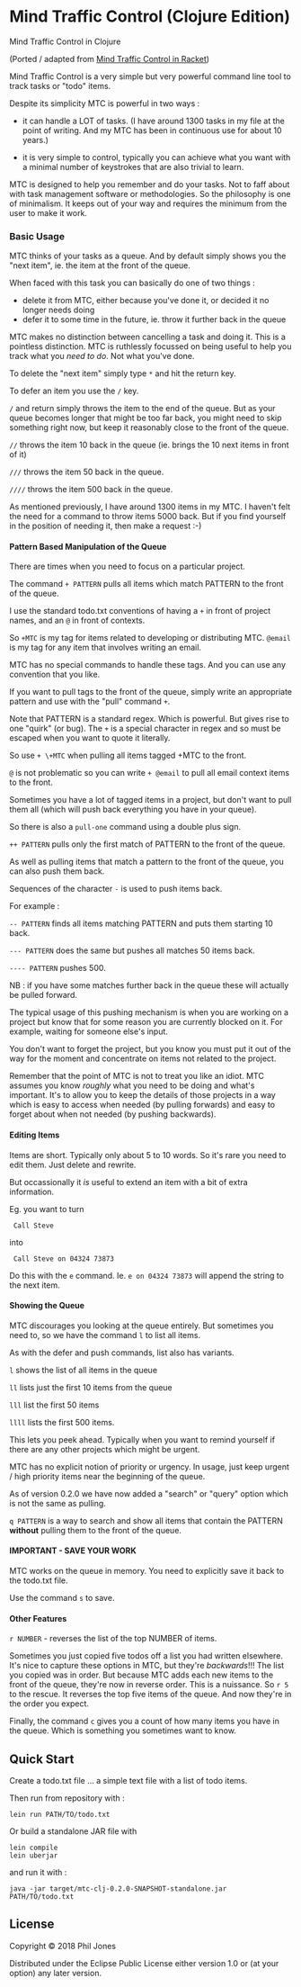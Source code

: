 # Mind Traffic Control (Clojure Edition)

Mind Traffic Control in Clojure  

(Ported / adapted from [Mind Traffic Control in Racket](https://github.com/interstar/mtc-racket))


Mind Traffic Control is a very simple but very powerful command line tool to track tasks or "todo" items.

Despite its simplicity MTC is powerful in two ways :

* it can handle a LOT of tasks. (I have around 1300 tasks in my file at the point of writing. And my MTC has been in continuous use for about 10 years.)

* it is very simple to control, typically you can achieve what you want with a minimal number of keystrokes that are also trivial to learn.

MTC is designed to help you remember and do your tasks. Not to faff about with task management software or methodologies. So the philosophy is one of minimalism. It keeps out of your way and requires the minimum from the user to make it work.


### Basic Usage

MTC thinks of your tasks as a queue. And by default simply shows you the "next item", ie. the item at the front of the queue.

When faced with this task you can basically do one of two things : 

* delete it from MTC, either because you've done it, or decided it no longer needs doing
* defer it to some time in the future, ie. throw it further back in the queue

MTC makes no distinction between cancelling a task and doing it. This is a pointless distinction. MTC is ruthlessly focussed on being useful to help you track what you *need to do*. Not what you've done.

To delete the "next item" simply type `*` and hit the return key.

To defer an item you use the `/` key.

`/` and return simply throws the item to the end of the queue. But as your queue becomes longer that might be too far back, you might need to skip something right now, but keep it reasonably close to the front of the queue.

`//` throws the item 10 back in the queue (ie. brings the 10 next items in front of it)

`///` throws the item 50 back in the queue.

`////` throws the item 500 back in the queue.

As mentioned previously, I have around 1300 items in my MTC. I haven't felt the need for a command to throw items 5000 back. But if you find yourself in the position of needing it, then make a request :-)

#### Pattern Based Manipulation of the Queue

There are times when you need to focus on a particular project.

The command `+ PATTERN` pulls all items which match PATTERN to the front of the queue.

I use the standard todo.txt conventions of having a `+` in front of project names, and an `@` in front of contexts.

So `+MTC` is my tag for items related to developing or distributing MTC. `@email` is my tag for any item that involves writing an email. 

MTC has no special commands to handle these tags. And you can use any convention that you like.

If you want to pull tags to the front of the queue, simply write an appropriate pattern and use with the "pull" command `+`.

Note that PATTERN is a standard regex. Which is powerful. But gives rise to one "quirk" (or bug). The `+` is a special character in regex and so must be escaped when you want to quote it literally. 

So use `+ \+MTC` when pulling all items tagged +MTC to the front.

`@` is not problematic so you can write `+ @email` to pull all email context items to the front.

Sometimes you have a lot of tagged items in a project, but don't want to pull them all (which will push back everything you have in your queue). 

So there is also a `pull-one` command using a double plus sign.

`++ PATTERN` pulls only the first match of PATTERN to the front of the queue. 


As well as pulling items that match a pattern to the front of the queue, you can also push them back.

Sequences of the character `-` is used to push items back.

For example :

`-- PATTERN` finds all items matching PATTERN and puts them starting 10 back.

`--- PATTERN` does the same but pushes all matches 50 items back.

`---- PATTERN` pushes 500.

NB : if you have some matches further back in the queue these will actually be pulled forward.

The typical usage of this pushing mechanism is when you are working on a project but know that for some reason you are currently blocked on it. For example, waiting for someone else's input.

You don't want to forget the project, but you know you must put it out of the way for the moment and concentrate on items not related to the project. 

Remember that the point of MTC is not to treat you like an idiot. MTC assumes you know *roughly* what you need to be doing and what's important. It's to allow you to keep the details of those projects in a way which is easy to access when needed (by pulling forwards) and easy to forget about when not needed (by pushing backwards).

#### Editing Items

Items are short. Typically only about 5 to 10 words. So it's rare you need to edit them. Just delete and rewrite.

But occassionally it *is* useful to extend an item with a bit of extra information.

Eg. you want to turn

     Call Steve 
     
into 

     Call Steve on 04324 73873


Do this with the `e` command. Ie. `e on 04324 73873` will append the string to the next item.

#### Showing the Queue

MTC discourages you looking at the queue entirely. But sometimes you need to, so we have the command `l` to list all items.

As with the defer and push commands, list also has variants.

`l` shows the list of all items in the queue

`ll` lists just the first 10 items from the queue

`lll` list the first 50 items

`llll` lists the first 500 items.

This lets you peek ahead. Typically when you want to remind yourself if there are any other projects which might be urgent.

MTC has no explicit notion of priority or urgency. In usage, just keep urgent / high priority items near the beginning of the queue.

As of version 0.2.0 we have now added a "search" or "query" option which is not the same as pulling.

`q PATTERN` is a way to search and show all items that contain the PATTERN **without** pulling them to the front of the queue.


#### IMPORTANT - SAVE YOUR WORK 

MTC works on the queue in memory. You need to explicitly save it back to the todo.txt file.

Use the command `s` to save.

#### Other Features

`r NUMBER` - reverses the list of the top NUMBER of items.

Sometimes you just copied five todos off a list you had written elsewhere. It's nice to capture these options in MTC, but they're  *backwards*!!! The list you copied was in order. But because MTC adds each new items to the front of the queue, they're now in reverse order. This is a nuissance. So `r 5` to the rescue. It reverses the top five items of the queue. And now they're in the order you expect.

Finally, the command `c` gives you a count of how many items you have in the queue. Which is something you sometimes want to know.


## Quick Start

Create a todo.txt file ... a simple text file with a list of todo items.

Then run from repository with :

    lein run PATH/TO/todo.txt


Or build a standalone JAR file with 

    lein compile
    lein uberjar
    
and run it with :

    java -jar target/mtc-clj-0.2.0-SNAPSHOT-standalone.jar PATH/TO/todo.txt
    
    
## License

Copyright © 2018 Phil Jones

Distributed under the Eclipse Public License either version 1.0 or (at
your option) any later version.
